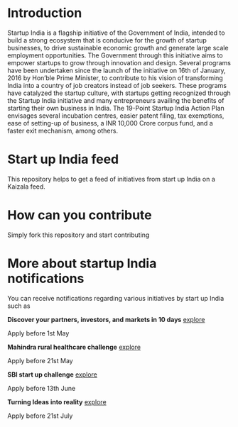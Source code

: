 # Introduction

Startup India is a flagship initiative of the Government of India, intended to build a strong ecosystem that is conducive for the growth of startup businesses, to drive sustainable economic growth and generate large scale employment opportunities. The Government through this initiative aims to empower startups to grow through innovation and design.
Several programs have been undertaken since the launch of the initiative on 16th of January, 2016 by Hon’ble Prime Minister, to contribute to his vision of transforming India into a country of job creators instead of job seekers. These programs have catalyzed the startup culture, with startups getting recognized through the Startup India initiative and many entrepreneurs availing the benefits of starting their own business in India.
The 19-Point Startup India Action Plan envisages several incubation centres, easier patent filing, tax exemptions, ease of setting-up of business, a INR 10,000 Crore corpus fund, and a faster exit mechanism, among others.

# Start up India feed
This repository helps to get a feed of initiatives from start up India on a Kaizala feed. 

# How can you contribute
Simply fork this repository and start contributing


# More about startup India notifications

You can receive notifications regarding various initiatives by start up India such as 

**Discover your partners, investors, and markets in 10 days** [explore](https://www.garageplus.asia/en/sgp?utm_source=website&utm_medium=IN&utm_content=finalcall&utm_campaign=308)  

Apply before 1st May

**Mahindra rural healthcare challenge** [explore](https://www.startupindia.gov.in/content/sih/en/ams-application/challenge.html?applicationId=5c6b64f5e4b0ba900e105542)  

Apply before 21st May

**SBI start up challenge** [explore](https://www.startupindia.gov.in/content/sih/en/ams-application/challenge.html?applicationId=5c6b6fd8e4b0ba900e10556b)  

Apply before 13th June

**Turning Ideas into reality** [explore](https://www.startupindia.gov.in/content/sih/en/ams-application/application-listing.html.html)  

Apply before 21st July
